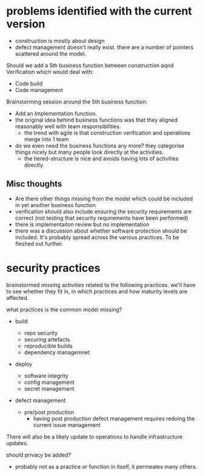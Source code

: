
# problems identified with the current version
  * construction is mostly about design
  * defect management doesn't really exist. there are a number of pointers scattered around the model.
 

Should we add a 5th business function between construction aqnd Verification which would deal with:
  * Code build 
  * Code management


Brainstorming session around the 5th business function:
  * Add an Implementation function.
  * the original idea behind business functions was that they aligned reasonably well with team responsibilities.
    * the trend with agile is that construction verification and operations merge into 1 team
  * do we even need the business functions any more? they categorise things nicely but many people look directly at the activities.
    * the tiered-structure is nice and avoids having lots of activities directly.
  
## Misc thoughts
  * Are there other things missing from the model which could be included in yet another business function
  * verification should also include ensuring the security requirements are correct (not testing that security requirements have been performed)
  * there is implementaiton review but no implementation
  * there was  a discussion about whether software protection should be included. It's probably spread across the various practices. To be fleshed out further.


# security practices
brainstormed missing activities related to the following practices. we'll have to see whether they fit in, in which practices and how maturity levels are affected.

what practices is the common model missing?
  * build
    * repo security
    * securing artefacts
    * reproducible builds
    * dependency managemnet

  * deploy
    * software integrity
    * config management
    * secret management

  * defect management
    * pre/post production
      * having post production defect management requires redoing the current issue management 

There will also be a likely update to operations to handle infrastructure updates.

should privacy be added?
  * probably not as a practice or function in itself, it permeates many others.


  

